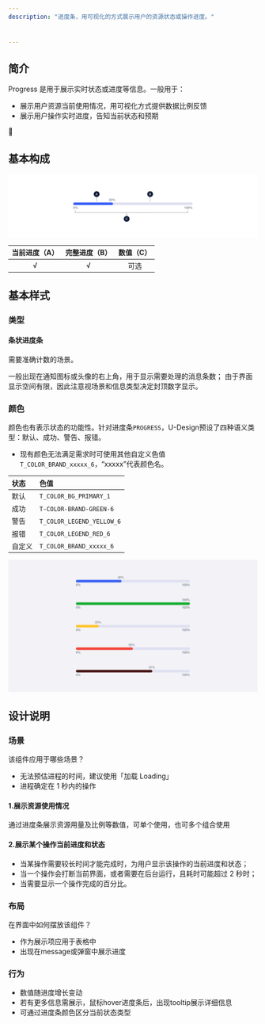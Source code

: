 ```yaml
---
description: "进度条，用可视化的方式展示用户的资源状态或操作进度。"


---
```


<!--副标题具体写法见源代码模式-->

## 简介

Progress 是用于展示实时状态或进度等信息。一般用于：

- 展示用户资源当前使用情况，用可视化方式提供数据比例反馈
- 展示用户操作实时进度，告知当前状态和预期



## 基本构成

![](../../../images/Progress/forms_01.png)

| 当前进度（A） | 完整进度（B） | 数值（C） |
| :-----------: | :-----------: | :-------: |
|       √       |       √       |   可选    |



## 基本样式

### 类型

#### 条状进度条

需要准确计数的场景。

一般出现在通知图标或头像的右上角，用于显示需要处理的消息条数； 由于界面显示空间有限，因此注意视场景和信息类型决定封顶数字显示。

### 颜色

颜色也有表示状态的功能性。针对进度条`PROGRESS`，U-Design预设了四种语义类型：默认、成功、警告、报错。

- 现有颜色无法满足需求时可使用其他自定义色值`T_COLOR_BRAND_xxxxx_6`，“xxxxx”代表颜色名。

| 状态   | 色值                      |
| :----- | :------------------------ |
| 默认   | `T_COLOR_BG_PRIMARY_1`    |
| 成功   | `T-COLOR-BRAND-GREEN-6`   |
| 警告   | `T_COLOR_LEGEND_YELLOW_6` |
| 报错   | `T_COLOR_LEGEND_RED_6`    |
| 自定义 | `T_COLOR_BRAND_xxxxx_6`   |

![](../../../images/Progress/styles_01.png)

## 设计说明

### 场景

该组件应用于哪些场景？

- 无法预估进程的时间，建议使用「加载 Loading」
- 进程确定在 1 秒内的操作

#### 1.展示资源使用情况

通过进度条展示资源用量及比例等数值，可单个使用，也可多个组合使用

#### 2.展示某个操作当前进度和状态

- 当某操作需要较长时间才能完成时，为用户显示该操作的当前进度和状态；
- 当一个操作会打断当前界面，或者需要在后台运行，且耗时可能超过 2 秒时；
- 当需要显示一个操作完成的百分比。

### 布局

在界面中如何摆放该组件？

- 作为展示项应用于表格中
- 出现在message或弹窗中展示进度

### 行为

- 数值随进度增长变动
- 若有更多信息需展示，鼠标hover进度条后，出现tooltip展示详细信息
- 可通过进度条颜色区分当前状态类型
